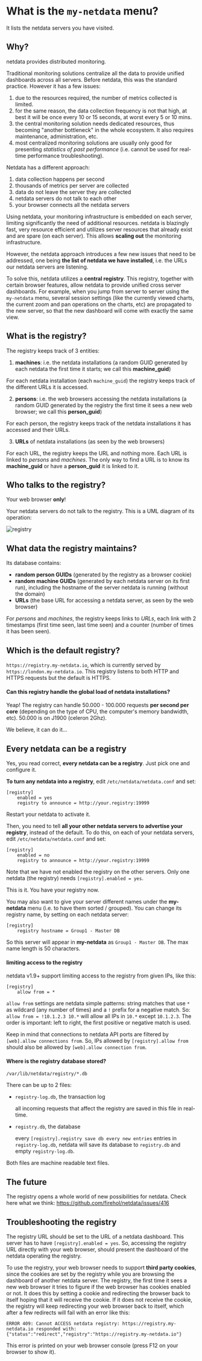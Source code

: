 # What is the `my-netdata` menu?

It lists the netdata servers you have visited.


## Why?

netdata provides distributed monitoring.

Traditional monitoring solutions centralize all the data to provide unified dashboards across all servers. Before netdata, this was the standard practice. However it has a few issues:

1. due to the resources required, the number of metrics collected is limited.
2. for the same reason, the data collection frequency is not that high, at best it will be once every 10 or 15 seconds, at worst every 5 or 10 mins.
2. the central monitoring solution needs dedicated resources, thus becoming "another bottleneck" in the whole ecosystem. It also requires maintenance, administration, etc.
3. most centralized monitoring solutions are usually only good for presenting *statistics of past performance* (i.e. cannot be used for real-time performance troubleshooting).

Netdata has a different approach:

1. data collection happens per second
2. thousands of metrics per server are collected
3. data do not leave the server they are collected
4. netdata servers do not talk to each other
5. your browser connects all the netdata servers

Using netdata, your monitoring infrastructure is embedded on each server, limiting significantly the need of additional resources. netdata is blazingly fast, very resource efficient and utilizes server resources that already exist and are spare (on each server). This allows **scaling out** the monitoring infrastructure. 

However, the netdata approach introduces a few new issues that need to be addressed, one being **the list of netdata we have installed**, i.e. the URLs our netdata servers are listening.

To solve this, netdata utilizes a **central registry**. This registry, together with certain browser features, allow netdata to provide unified cross server dashboards. For example, when you jump from server to server using the `my-netdata` menu, several session settings (like the currently viewed charts, the current zoom and pan operations on the charts, etc) are propagated to the new server, so that the new dashboard will come with exactly the same view.

## What is the registry?

The registry keeps track of 3 entities:

1. **machines**: i.e. the netdata installations (a random GUID generated by each netdata the first time it starts; we call this **machine_guid**)

  For each netdata installation (each `machine_guid`) the registry keeps track of the different URLs it is accessed.

2. **persons**: i.e. the web browsers accessing the netdata installations (a random GUID generated by the registry the first time it sees a new web browser; we call this **person_guid**)

  For each person, the registry keeps track of the netdata installations it has accessed and their URLs.

3. **URLs** of netdata installations (as seen by the web browsers)

  For each URL, the registry keeps the URL and nothing more. Each URL is linked to *persons* and *machines*. The only way to find a URL is to know its **machine_guid** or have a **person_guid** it is linked to it.

## Who talks to the registry?

Your web browser **only**!

Your netdata servers do not talk to the registry. This is a UML diagram of its operation:

![registry](https://cloud.githubusercontent.com/assets/2662304/19448565/11a70632-94ab-11e6-9d80-f410b4acb797.png)

## What data the registry maintains?

Its database contains:

- **random person GUIDs** (generated by the registry as a browser cookie)
- **random machine GUIDs** (generated by each netdata server on its first run), including the hostname of the server netdata is running (without the domain)
- **URLs** (the base URL for accessing a netdata server, as seen by the web browser)

For *persons* and *machines*, the registry keeps links to *URLs*, each link with 2 timestamps (first time seen, last time seen) and a counter (number of times it has been seen).

## Which is the default registry?

`https://registry.my-netdata.io`, which is currently served by `https://london.my-netdata.io`. This registry listens to both HTTP and HTTPS requests but the default is HTTPS.

#### Can this registry handle the global load of netdata installations?

Yeap! The registry can handle 50.000 - 100.000 requests **per second per core** (depending on the type of CPU, the computer's memory bandwidth, etc). 50.000 is on J1900 (celeron 2Ghz).

We believe, it can do it...

## Every netdata can be a registry

Yes, you read correct, **every netdata can be a registry**. Just pick one and configure it.

**To turn any netdata into a registry**, edit `/etc/netdata/netdata.conf` and set:

```
[registry]
    enabled = yes
    registry to announce = http://your.registry:19999
```

Restart your netdata to activate it.

Then, you need to tell **all your other netdata servers to advertise your registry**, instead of the default. To do this, on each of your netdata servers, edit `/etc/netdata/netdata.conf` and set:

```
[registry]
    enabled = no
    registry to announce = http://your.registry:19999
```

Note that we have not enabled the registry on the other servers. Only one netdata (the registry) needs `[registry].enabled = yes`.

This is it. You have your registry now.

You may also want to give your server different names under the **my-netdata** menu (i.e. to have them sorted / grouped). You can change its registry name, by setting on each netdata server:

```
[registry]
    registry hostname = Group1 - Master DB
```

So this server will appear in **my-netdata** as `Group1 - Master DB`. The max name length is 50 characters.

#### limiting access to the registry

netdata v1.9+ support limiting access to the registry from given IPs, like this:
```
[registry]
    allow from = *
```

`allow from` settings are netdata simple patterns: string matches that use `*` as wildcard (any number of times) and a `!` prefix for a negative match. So: `allow from = !10.1.2.3 10.*` will allow all IPs in `10.*` except `10.1.2.3`. The order is important: left to right, the first positive or negative match is used.

Keep in mind that connections to netdata API ports are filtered by `[web].allow connections from`. So, IPs allowed by `[registry].allow from` should also be allowed by `[web].allow connection from`.

#### Where is the registry database stored?

`/var/lib/netdata/registry/*.db`

There can be up to 2 files:

- `registry-log.db`, the transaction log

    all incoming requests that affect the registry are saved in this file in real-time.

- `registry.db`, the database

    every `[registry].registry save db every new entries` entries in `registry-log.db`, netdata will save its database to `registry.db` and empty `registry-log.db`.

Both files are machine readable text files.

## The future

The registry opens a whole world of new possibilities for netdata. Check here what we think: https://github.com/firehol/netdata/issues/416

## Troubleshooting the registry

The registry URL should be set to the URL of a netdata dashboard. This server has to have `[registry].enabled = yes`. So, accessing the registry URL directly with your web browser, should present the dashboard of the netdata operating the registry.

To use the registry, your web browser needs to support **third party cookies**, since the cookies are set by the registry while you are browsing the dashboard of another netdata server. The registry, the first time it sees a new web browser it tries to figure if the web browser has cookies enabled or not. It does this by setting a cookie and redirecting the browser back to itself hoping that it will receive the cookie. If it does not receive the cookie, the registry will keep redirecting your web browser back to itself, which after a few redirects will fail with an error like this:

```
ERROR 409: Cannot ACCESS netdata registry: https://registry.my-netdata.io responded with: {"status":"redirect","registry":"https://registry.my-netdata.io"}
```

This error is printed on your web browser console (press F12 on your browser to show it).

